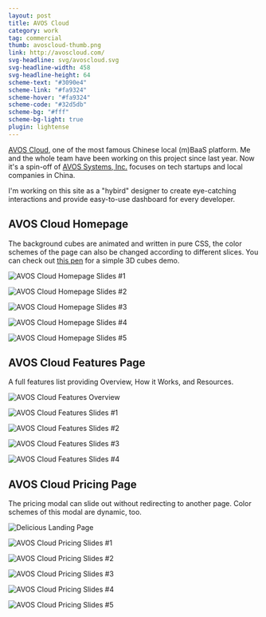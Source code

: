 ```yaml
---
layout: post
title: AVOS Cloud
category: work
tag: commercial
thumb: avoscloud-thumb.png
link: http://avoscloud.com/
svg-headline: svg/avoscloud.svg
svg-headline-width: 458
svg-headline-height: 64
scheme-text: "#3090e4"
scheme-link: "#fa9324"
scheme-hover: "#fa9324"
scheme-code: "#32d5db"
scheme-bg: "#fff"
scheme-bg-light: true
plugin: lightense
---
```


<p><a href="http://avoscloud.com">AVOS Cloud</a>, one of the most famous Chinese local (m)BaaS platform. Me and the whole team have been working on this project since last year. Now it's a spin-off of <a href="http://avos.com/">AVOS Systems, Inc.</a> focuses on tech startups and local companies in China.</p>

<p>I'm working on this site as a "hybird" designer to create eye-catching interactions and provide easy-to-use dashboard for every developer.</p>

<h2>AVOS Cloud Homepage</h2>
<p>The background cubes are animated and written in pure CSS, the color schemes of the page can also be changed according to different slices. You can check out <a href="http://codepen.io/sparanoid/pen/axiKF">this pen</a> for a simple 3D cubes demo.</p>
<p class="browser"><img src="{{ site.file }}/avoscloud-homepage-01-cropped.png" alt="AVOS Cloud Homepage Slides #1"></p>
<p class="browser"><img src="{{ site.file }}/avoscloud-homepage-02-cropped.png" alt="AVOS Cloud Homepage Slides #2"></p>
<p class="browser"><img src="{{ site.file }}/avoscloud-homepage-03-cropped.png" alt="AVOS Cloud Homepage Slides #3"></p>
<p class="browser"><img src="{{ site.file }}/avoscloud-homepage-04-cropped.png" alt="AVOS Cloud Homepage Slides #4"></p>
<p class="browser"><img src="{{ site.file }}/avoscloud-homepage-05-cropped.png" alt="AVOS Cloud Homepage Slides #5"></p>

<h2>AVOS Cloud Features Page</h2>
<p>A full features list providing Overview, How it Works, and Resources.</p>
<p><img src="{{ site.file }}/avoscloud-features-small-merged.jpg" alt="AVOS Cloud Features Overview"></p>
<p class="browser"><img src="{{ site.file }}/avoscloud-features-01.png" alt="AVOS Cloud Features Slides #1"></p>
<p class="browser"><img src="{{ site.file }}/avoscloud-features-02.png" alt="AVOS Cloud Features Slides #2"></p>
<p class="browser"><img src="{{ site.file }}/avoscloud-features-03.png" alt="AVOS Cloud Features Slides #3"></p>
<p class="browser"><img src="{{ site.file }}/avoscloud-features-04.png" alt="AVOS Cloud Features Slides #4"></p>

<h2>AVOS Cloud Pricing Page</h2>
<p>The pricing modal can slide out without redirecting to another page. Color schemes of this modal are dynamic, too.</p>
<p><img src="{{ site.file }}/avoscloud-pricing-merged-new.jpg" alt="Delicious Landing Page"></p>
<p class="browser"><img src="{{ site.file }}/avoscloud-homepage-pricing-new-01.png" alt="AVOS Cloud Pricing Slides #1"></p>
<p class="browser"><img src="{{ site.file }}/avoscloud-homepage-pricing-new-02.png" alt="AVOS Cloud Pricing Slides #2"></p>
<p class="browser"><img src="{{ site.file }}/avoscloud-homepage-pricing-new-03.png" alt="AVOS Cloud Pricing Slides #3"></p>
<p class="browser"><img src="{{ site.file }}/avoscloud-homepage-pricing-new-04.png" alt="AVOS Cloud Pricing Slides #4"></p>
<p class="browser"><img src="{{ site.file }}/avoscloud-homepage-pricing-new-05.png" alt="AVOS Cloud Pricing Slides #5"></p>
